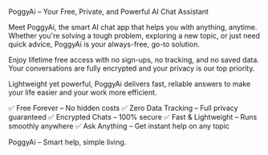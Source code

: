 PoggyAi – Your Free, Private, and Powerful AI Chat Assistant

Meet PoggyAi, the smart AI chat app that helps you with anything, anytime. Whether you're solving a tough problem, exploring a new topic, or just need quick advice, PoggyAi is your always-free, go-to solution.

Enjoy lifetime free access with no sign-ups, no tracking, and no saved data. Your conversations are fully encrypted and your privacy is our top priority.

Lightweight yet powerful, PoggyAi delivers fast, reliable answers to make your life easier and your work more efficient.

✅ Free Forever – No hidden costs
✅ Zero Data Tracking – Full privacy guaranteed
✅ Encrypted Chats – 100% secure
✅ Fast & Lightweight – Runs smoothly anywhere
✅ Ask Anything – Get instant help on any topic

PoggyAi – Smart help, simple living.
